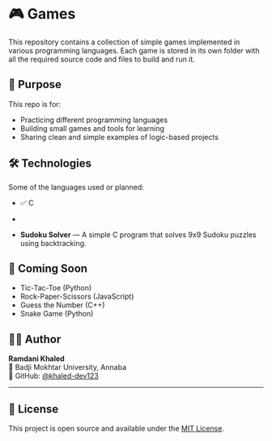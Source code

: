 # 🎮 Games

This repository contains a collection of simple games implemented in various programming languages. Each game is stored in its own folder with all the required source code and files to build and run it.


## 🧠 Purpose

This repo is for:

- Practicing different programming languages
- Building small games and tools for learning
- Sharing clean and simple examples of logic-based projects

## 🛠️ Technologies

Some of the languages used or planned:

- ✅ C
- 

- **Sudoku Solver** — A simple C program that solves 9x9 Sudoku puzzles using backtracking.

## 🚀 Coming Soon

- Tic-Tac-Toe (Python)
- Rock-Paper-Scissors (JavaScript)
- Guess the Number (C++)
- Snake Game (Python)

## 👨‍💻 Author

**Ramdani Khaled**  
📍 Badji Mokhtar University, Annaba  
💼 GitHub: [@khaled-dev123](https://github.com/khaled-dev123)

---

## 📜 License

This project is open source and available under the [MIT License](LICENSE).
